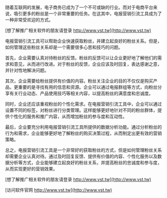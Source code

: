 随着互联网的发展，电子商务已成为了一个不可或缺的行业。而对于电商平台来说，吸引更多的粉丝是一个非常重要的任务。在这其中，电报营销引流工具成为了一种非常受欢迎的方式。

[想了解推广相关软件的朋友请登录 http://www.vst.tw](http://www.vst.tw)

电报营销引流工具可以帮助企业快速获取粉丝，并建立起良好的粉丝关系。但是，如何管理这些粉丝关系却是一个需要很多心思和技巧的问题。

首先，企业需要认真对待粉丝的反馈。粉丝的反馈可以让企业更好地了解他们的需求和意见，从而进行改进。对于粉丝的反馈，企业应该及时回复，表达感谢之意，并针对性地解决问题。

其次，企业需要给粉丝提供有价值的内容。粉丝关注企业的目的不仅仅是购买产品，更重要的是寻找有用的信息和资源。企业可以通过电报群组等方式，向粉丝分享有关行业动态、产品使用技巧等相关内容，以提高粉丝的满意度和忠诚度。

同时，企业还应该重视粉丝的个性化需求。在电报营销引流工具中，企业可以通过设置不同的标签，对粉丝进行分类管理。这样能够更好地针对不同的粉丝群体，提供个性化的服务和推广内容，从而增加粉丝的参与度和互动性。

最后，企业要充分利用电报营销引流工具所提供的数据分析功能。通过分析粉丝的行为和需求，企业能够更好地了解粉丝的购买决策过程，从而制定出更有效的营销策略。

总之，电报营销引流工具是一个非常好的获取粉丝的方式，但是如何管理粉丝关系却需要企业认真对待。通过及时回复反馈、提供有价值的内容、个性化服务以及数据分析等方式，企业能够建立起良好的粉丝关系，并提高粉丝的忠诚度和参与度，从而实现更好的营销效果。

[想了解推广相关软件的朋友请登录 http://www.vst.tw](http://www.vst.tw)


[访问软件官网 http://www.vst.tw](http://www.vst.tw)
